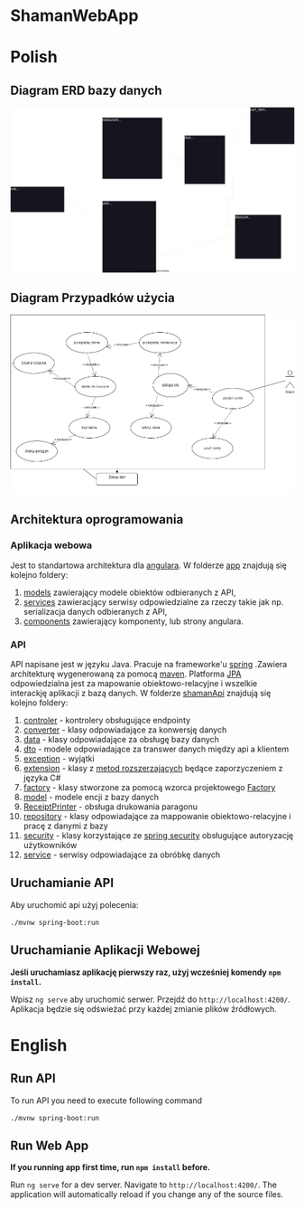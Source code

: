 # ShamanWebApp

# Polish

## Diagram ERD bazy danych

![ERD](./shaman-erd.drawio.svg)

## Diagram Przypadków użycia

![Przypadki użycia](./przypadkow_uzycia.png)

## Architektura oprogramowania

### Aplikacja webowa

Jest to standartowa architektura dla [angulara](https://angular.io/). W folderze [app](./web/src/app) znajdują się kolejno foldery:

1) [models](./web/src/app/models) zawierający modele obiektów odbieranych z API,
2) [services](./web/src/app/services) zawieracjący serwisy odpowiedzialne za rzeczy takie jak np. serializacja danych odbieranych z API,
3) [components](./web/src/app/components) zawierający komponenty, lub strony angulara.

### API

API napisane jest w języku Java. Pracuje na frameworke'u [spring](https://spring.io/) .Zawiera architekturę wygenerowaną za pomocą [maven](https://maven.apache.org/). Platforma [JPA](https://spring.io/projects/spring-data-jpa) odpowiedzialna jest za mapowanie obiektowo-relacyjne i wszelkie interackję aplikacji z bazą danych.  W folderze [shamanApi](./api/src/main/java/com/example/shamanApi) znajdują się kolejno foldery:

1) [controler](./api/src/main/java/com/example/shamanApi/controler) - kontrolery obsługujące endpointy
2) [converter](./api/src/main/java/com/example/shamanApi/converter) - klasy odpowiadające za konwersję danych
3) [data](./api/src/main/java/com/example/shamanApi/data) - klasy odpowiadające za obsługę bazy danych 
4) [dto](./api/src/main/java/com/example/shamanApi/dto) - modele odpowiadające za transwer danych między api a klientem
5) [exception](./api/src/main/java/com/example/shamanApi/exception) - wyjątki
6) [extension](./api/src/main/java/com/example/shamanApi/extension) - klasy z [metod rozszerzających](https://learn.microsoft.com/en-us/dotnet/csharp/programming-guide/classes-and-structs/extension-methods) będące zaporzyczeniem z języka C#
7) [factory](./api/src/main/java/com/example/shamanApi/factory) - klasy stworzone za pomocą wzorca projektowego [Factory](https://refactoring.guru/design-patterns/factory-method)
8) [model](./api/src/main/java/com/example/shamanApi/model) - modele encji z bazy danych
9) [ReceiptPrinter](./api/src/main/java/com/example/shamanApi/ReceiptPrinter) - obsługa drukowania paragonu
10) [repository](./api/src/main/java/com/example/shamanApi/repository) - klasy odpowiadające za mappowanie obiektowo-relacyjne i pracę z danymi z bazy
11) [security](./api/src/main/java/com/example/shamanApi/security) - klasy korzystające ze [spring security](https://spring.io/projects/spring-security) obsługujące autoryzację użytkowników
12) [service](./api/src/main/java/com/example/shamanApi/service) - serwisy odpowiadające za obróbkę danych

## Uruchamianie API

Aby uruchomić api użyj polecenia:

```
./mvnw spring-boot:run
```

## Uruchamianie Aplikacji Webowej

**Jeśli uruchamiasz aplikację pierwszy raz, użyj wcześniej komendy `npm install`.**

Wpisz `ng serve` aby uruchomić serwer. Przejdź do `http://localhost:4200/`. Aplikacja będzie się odświeżać przy każdej zmianie plików źródłowych.

# English

## Run API

To run API you need to execute following command

```
./mvnw spring-boot:run
```

## Run Web App

**If you running app first time, run `npm install` before.** 

Run `ng serve` for a dev server. Navigate to `http://localhost:4200/`. The application will automatically reload if you change any of the source files.
